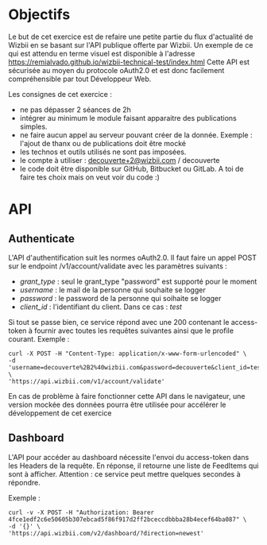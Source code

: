 Objectifs
========

Le but de cet exercice est de refaire une petite partie du flux d'actualité de Wizbii en se basant sur l'API publique offerte par Wizbii. Un exemple de ce qui est attendu en terme visuel est disponible à l'adresse https://remialvado.github.io/wizbii-technical-test/index.html
Cette API est sécurisée au moyen du protocole oAuth2.0 et est donc facilement compréhensible par tout Développeur Web.

Les consignes de cet exercice :
* ne pas dépasser 2 séances de 2h
* intégrer au minimum le module faisant apparaitre des publications simples.
* ne faire aucun appel au serveur pouvant créer de la donnée. Exemple : l'ajout de thanx ou de publications doit être mocké
* les technos et outils utilisés ne sont pas imposées.
* le compte à utiliser : decouverte+2@wizbii.com / decouverte
* le code doit être disponible sur GitHub, Bitbucket ou GitLab. A toi de faire tes choix mais on veut voir du code :)

API
===

Authenticate
------------

L'API d'authentification suit les normes oAuth2.0. Il faut faire un appel POST sur le endpoint /v1/account/validate avec les paramètres suivants :
* *grant_type* : seul le grant_type "password" est supporté pour le moment
* *username* : le mail de la personne qui souhaite se logger
* *password* : le password de la personne qui soihaite se logger
* *client_id* : l'identifiant du client. Dans ce cas : _test_

Si tout se passe bien, ce service répond avec une 200 contenant le access-token à fournir avec toutes les requêtes suivantes ainsi que le profile courant.
Exemple  :

```shell
curl -X POST -H "Content-Type: application/x-www-form-urlencoded" \
-d 'username=decouverte%2B2%40wizbii.com&password=decouverte&client_id=test&grant_type=password' \
'https://api.wizbii.com/v1/account/validate'
```

En cas de problème à faire fonctionner cette API dans le navigateur, une version mockée des données pourra être utilisée pour accélérer le développement de cet exercice

Dashboard
---------

L'API pour accéder au dashboard nécessite l'envoi du access-token dans les Headers de la requête. En réponse, il retourne une liste de FeedItems qui sont à afficher. Attention : ce service peut mettre quelques secondes à répondre.

Exemple :

```shell
curl -v -X POST -H "Authorization: Bearer 4fce1edf2c6e50605b307ebcad5f86f917d2ff2bceccdbbba28b4ecef64ba087" \
-d '{}' \
'https://api.wizbii.com/v2/dashboard/?direction=newest'
```
